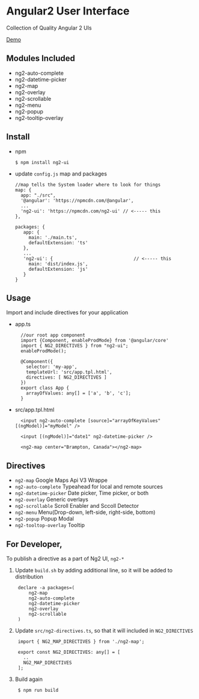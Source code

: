 # Angular2 User Interface

Collection of Quality Angular 2 UIs

[Demo](https://jsvalley.github.io/ng2-ui)

## Modules Included
  * ng2-auto-complete
  * ng2-datetime-picker
  * ng2-map
  * ng2-overlay
  * ng2-scrollable
  * ng2-menu
  * ng2-popup
  * ng2-tooltip-overlay

## Install 

   * npm
   
         $ npm install ng2-ui

   * update `config.js` map and packages
   
         //map tells the System loader where to look for things
         map: {
           app: "./src",
           '@angular': 'https://npmcdn.com/@angular',
           ...
           'ng2-ui': 'https://npmcdn.com/ng2-ui' // <----- this
         },
    
         packages: {
            app: {
              main: './main.ts',
              defaultExtension: 'ts'
            },
            ...
            'ng2-ui': {                              // <----- this
              main: 'dist/index.js',
              defaultExtension: 'js'
            }
         }

## Usage

Import and include directives for your application

* app.ts

        //our root app component
        import {Component, enableProdMode} from '@angular/core'
        import { NG2_DIRECTIVES } from "ng2-ui";
        enableProdMode();

        @Component({
          selector: 'my-app',
          templateUrl: 'src/app.tpl.html',
          directives: [ NG2_DIRECTIVES ]
        })
        export class App {
          arrayOfValues: any[] = ['a', 'b', 'c'];
        }

* src/app.tpl.html

        <input ng2-auto-complete [source]="arrayOfKeyValues" [(ngModel)]="myModel" />
        
        <input [(ngModel)]="date1" ng2-datetime-picker /> 
        
        <ng2-map center="Brampton, Canada"></ng2-map>

## Directives
 * `ng2-map` Google Maps Api V3 Wrappe
 * `ng2-auto-complete` Typeahead for local and remote sources
 * `ng2-datetime-picker` Date picker, Time picker, or both
 * `ng2-overlay`  Generic overlays
 * `ng2-scrollable` Scroll Enabler and Sccoll Detector
 * `ng2-menu`  Menu(Drop-down, left-side, right-side, bottom)
 * `ng2-popup` Popup Modal
 * `ng2-tooltop-overlay` Tooltip 

## For Developer,

To publish a directive as a part of Ng2 UI, `ng2-*`

1. Update `build.sh` by adding additional line, so it will be added to distribution

        declare -a packages=(
            ng2-map
            ng2-auto-complete
            ng2-datetime-picker
            ng2-overlay
            ng2-scrollable
        )

2. Update `src/ng2-directives.ts`, so that it will included in `NG2_DIRECTIVES`

        import { NG2_MAP_DIRECTIVES } from './ng2-map';

        export const NG2_DIRECTIVES: any[] = [
          ..
          NG2_MAP_DIRECTIVES
        ];

3. Build again
        
        $ npm run build

